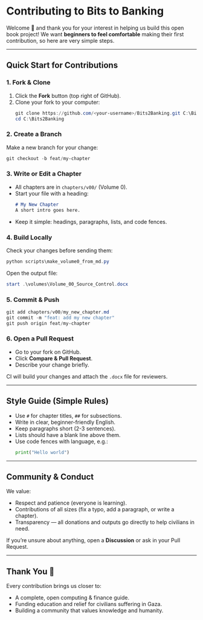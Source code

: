 # Contributing to Bits to Banking

Welcome 👋 and thank you for your interest in helping us build this open book project!
We want **beginners to feel comfortable** making their first contribution, so here are very simple steps.

---

## Quick Start for Contributions

### 1. Fork & Clone
1. Click the **Fork** button (top right of GitHub).
2. Clone your fork to your computer:
   ```powershell
   git clone https://github.com/<your-username>/Bits2Banking.git C:\Bits2Banking
   cd C:\Bits2Banking
   ```

### 2. Create a Branch
Make a new branch for your change:
```powershell
git checkout -b feat/my-chapter
```

### 3. Write or Edit a Chapter
- All chapters are in `chapters/v00/` (Volume 0).
- Start your file with a heading:
  ```markdown
  # My New Chapter
  A short intro goes here.
  ```
- Keep it simple: headings, paragraphs, lists, and code fences.

### 4. Build Locally
Check your changes before sending them:
```powershell
python scripts\make_volume0_from_md.py
```
Open the output file:
```powershell
start .\volumes\Volume_00_Source_Control.docx
```

### 5. Commit & Push
```powershell
git add chapters/v00/my_new_chapter.md
git commit -m "feat: add my new chapter"
git push origin feat/my-chapter
```

### 6. Open a Pull Request
- Go to your fork on GitHub.
- Click **Compare & Pull Request**.
- Describe your change briefly.

CI will build your changes and attach the `.docx` file for reviewers.

---

## Style Guide (Simple Rules)

- Use `#` for chapter titles, `##` for subsections.
- Write in clear, beginner-friendly English.
- Keep paragraphs short (2-3 sentences).
- Lists should have a blank line above them.
- Use code fences with language, e.g.:
  ```python
  print("Hello world")
  ```

---

## Community & Conduct

We value:
- Respect and patience (everyone is learning).
- Contributions of all sizes (fix a typo, add a paragraph, or write a chapter).
- Transparency — all donations and outputs go directly to help civilians in need.

If you’re unsure about anything, open a **Discussion** or ask in your Pull Request.

---

## Thank You 💙

Every contribution brings us closer to:
- A complete, open computing & finance guide.
- Funding education and relief for civilians suffering in Gaza.
- Building a community that values knowledge and humanity.
